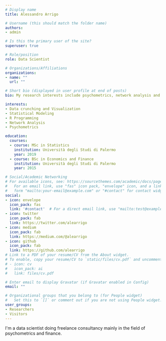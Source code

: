 ```yaml
---
# Display name
title: Alessandro Arrigo

# Username (this should match the folder name)
authors:
- admin

# Is this the primary user of the site?
superuser: true

# Role/position
role: Data Scientist

# Organizations/Affiliations
organizations:
- name: ""
  url: ""

# Short bio (displayed in user profile at end of posts)
bio: My research interests include psychometrics, network analysis and statistical modeling.

interests:
- Data crunching and Visualization
- Statistical Modeling
- R Programming
- Network Analysis
- Psychometrics

education:
  courses:
  - course: MSc in Statistics
    institution: Università degli Studi di Palermo
    year: 2019
  - course: BSc in Economics and Finance
    institution: Università degli Studi di Palermo
    year: 2015

# Social/Academic Networking
# For available icons, see: https://sourcethemes.com/academic/docs/page-builder/#icons
#   For an email link, use "fas" icon pack, "envelope" icon, and a link in the
#   form "mailto:your-email@example.com" or "#contact" for contact widget.
social:
- icon: envelope
  icon_pack: fas
  link: '#contact'  # For a direct email link, use "mailto:test@example.org".
- icon: twitter
  icon_pack: fab
  link: https://twitter.com/alearrigo
- icon: medium
  icon_pack: fab
  link: https://medium.com/@alearrigo
- icon: github
  icon_pack: fab
  link: https://github.com/alearrigo
# Link to a PDF of your resume/CV from the About widget.
# To enable, copy your resume/CV to `static/files/cv.pdf` and uncomment the lines below.
# - icon: cv
#   icon_pack: ai
#   link: files/cv.pdf

# Enter email to display Gravatar (if Gravatar enabled in Config)
email: ""

# Organizational groups that you belong to (for People widget)
#   Set this to `[]` or comment out if you are not using People widget.
user_groups:
- Researchers
- Visitors
---
```


I'm a data scientist doing freelance consultancy mainly in the field of psychometrics and finance. 

